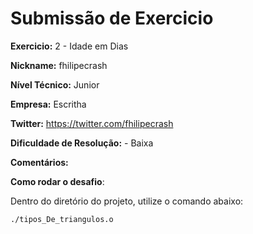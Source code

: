 # Submissão de Exercicio

**Exercicio:** 2 - Idade em Dias

**Nickname:** fhilipecrash

**Nível Técnico:** Junior

**Empresa:** Escritha

**Twitter:** https://twitter.com/fhilipecrash

**Dificuldade de Resolução:** - Baixa

**Comentários:**

**Como rodar o desafio**:

Dentro do diretório do projeto, utilize o comando abaixo:

```bash
./tipos_De_triangulos.o
```
